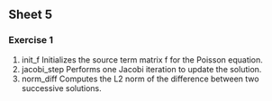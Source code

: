 ## Sheet 5

### Exercise 1

1. init_f
   Initializes the source term matrix f for the Poisson equation.
2. jacobi_step
   Performs one Jacobi iteration to update the solution.
3. norm_diff
   Computes the L2 norm of the difference between two successive solutions.
